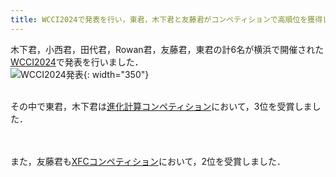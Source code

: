 ```yaml
---
title: WCCI2024で発表を行い，東君，木下君と友藤君がコンペティションで高順位を獲得しました．
---
```


木下君，小西君，田代君，Rowan君，友藤君，東君の計6名が横浜で開催された[WCCI2024](https://2024.ieeewcci.org/)で発表を行いました．<BR>
![WCCI2024発表](/assets/images/news/2024007/WCCI2024_1.png){: width="350"}<BR><BR>


その中で東君，木下君は[進化計算コンペティション](https://ec-comp.jpnsec.org/ja/competitions/wcci2024)において，3位を受賞しました．<BR>

<BR><BR>
また，友藤君も[XFCコンペティション](https://xfuzzycomp.github.io/XFC/)において，2位を受賞しました．<BR>
